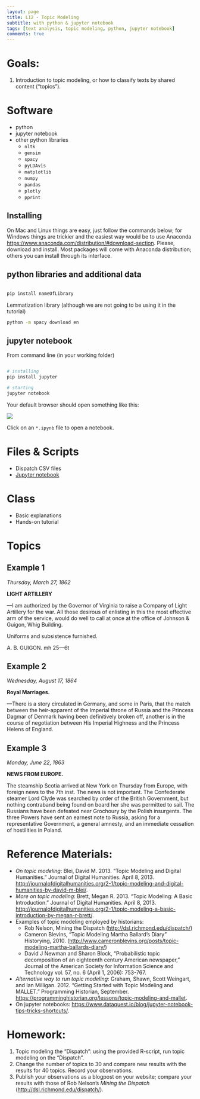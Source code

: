 ```yaml
---
layout: page
title: L12 - Topic Modeling
subtitle: with python & jupyter notebook
tags: [text analysis, topic modeling, python, jupyter notebook]
comments: true
---
```


# Goals:

1. Introduction to topic modeling, or how to classify texts by shared content (“topics”).

# Software

* python
* jupyter notebook
* other python libraries
  - `nltk`
  - `gensim`
  - `spacy`
  - `pyLDAvis`
  - `matplotlib`
  - `numpy`
  - `pandas`
  - `plotly`
  - `pprint`

## Installing

On Mac and Linux things are easy, just follow the commands below; for Windows things are trickier and the easiest way would be to use Anaconda <https://www.anaconda.com/distribution/#download-section>. Please, download and install. Most packages will come with Anaconda distribution; others you can install through its interface.

## python libraries and additional data

``` bash

pip install nameOfLibrary

```

Lemmatization library (although we are not going to be using it in the tutorial)

``` bash
python -m spacy download en
```

## jupyter notebook

From command line (in your working folder)

``` bash

# installing
pip install jupyter

# starting
jupyter notebook

```

Your default browser should open something like this:

![](../files/12/jupyter.png)

Click on an `*.ipynb` file to open a notebook.

# Files & Scripts

* Dispatch CSV files
* [Jupyter notebook](link)

# Class

* Basic explanations
* Hands-on tutorial


# Topics

## Example 1

*Thursday, March 27, 1862*

**LIGHT ARTILLERY**

—I am authorized by the Governor of Virginia to raise a Company of Light Artillery for the war. All those desirous of enlisting in this the most effective arm of the service, would do well to call at once at the office of Johnson & Guigon, Whig Building.

Uniforms and subsistence furnished.

A. B. GUIGON. mh 25—6t

## Example 2

*Wednesday, August 17, 1864*

**Royal Marriages.**

—There is a story circulated in Germany, and some in Paris, that the match between the heir-apparent of the Imperial throne of Russia and the Princess Dagmar of Denmark having been definitively broken off, another is in the course of negotiation between His Imperial Highness and the Princess Helens of England.

## Example 3

*Monday, June 22, 1863*

**NEWS FROM EUROPE.**

The steamship Scotia arrived at New York on Thursday from Europe, with foreign news to the 7th inst. The news is not important. The Confederate steamer Lord Clyde was searched by order of the British Government, but nothing contraband being found on board her she was permitted to sail. The Russians have been defeated near Grochoury by the Polish insurgents. The three Powers have sent an earnest note to Russia, asking for a representative Government, a general amnesty, and an immediate cessation of hostilities in Poland.



# Reference Materials:

* *On topic modeling*: Blei, David M. 2013. “Topic Modeling and Digital Humanities.” Journal of Digital Humanities. April 8, 2013. <http://journalofdigitalhumanities.org/2-1/topic-modeling-and-digital-humanities-by-david-m-blei/>.
* *More on topic modeling*: Brett, Megan R. 2013. “Topic Modeling: A Basic Introduction.” Journal of Digital Humanities. April 8, 2013. <http://journalofdigitalhumanities.org/2-1/topic-modeling-a-basic-introduction-by-megan-r-brett/>.
* Examples of topic modeling employed by historians:
    * Rob Nelson, Mining the Dispatch (<http://dsl.richmond.edu/dispatch/>)
    * Cameron Blevins, “Topic Modeling Martha Ballard’s Diary” Historying, 2010. (<http://www.cameronblevins.org/posts/topic-modeling-martha-ballards-diary/>)
    * David J Newman and Sharon Block, “Probabilistic topic decomposition of an eighteenth century American newspaper,” Journal of the American Society for Information Science and Technology vol. 57, no. 6 (April 1, 2006): 753-767.
* *Alternative way to run topic modeling*: Graham, Shawn, Scott Weingart, and Ian Milligan. 2012. “Getting Started with Topic Modeling and MALLET.” Programming Historian, September. <https://programminghistorian.org/lessons/topic-modeling-and-mallet>.
* On jupyter notebooks: <https://www.dataquest.io/blog/jupyter-notebook-tips-tricks-shortcuts/>.

# Homework:

1. Topic modeling the “Dispatch”: using the provided R-script, run topic modeling on the “Dispatch”.
2. Change the number of topics to 30 and compare new results with the results for 40 topics. Record your observations.
2. Publish your observations as a blogpost on your website; compare your results with those of Rob Nelson’s *Mining the Dispatch* (<http://dsl.richmond.edu/dispatch/>).
